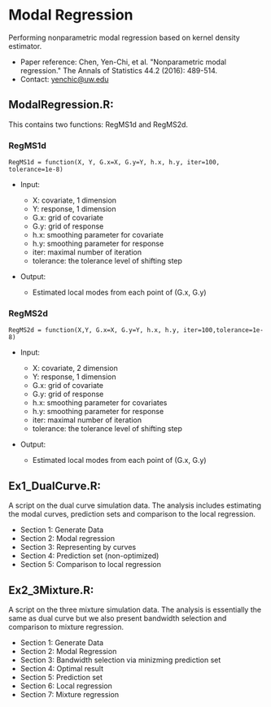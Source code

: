 # Modal Regression

Performing nonparametric modal regression based on kernel density estimator.
- Paper reference: Chen, Yen-Chi, et al. "Nonparametric modal regression." The Annals of Statistics 44.2 (2016): 489-514.
- Contact: yenchic@uw.edu

## ModalRegression.R:
This contains two functions: RegMS1d and RegMS2d.

### RegMS1d
`RegMS1d = function(X, Y, G.x=X, G.y=Y, h.x, h.y, iter=100, tolerance=1e-8)`

- Input: 
  - X: covariate, 1 dimension
  - Y: response, 1 dimension
  - G.x: grid of covariate
  - G.y: grid of response
  - h.x: smoothing parameter for covariate
  - h.y: smoothing parameter for response
  - iter: maximal number of iteration
  - tolerance: the tolerance level of shifting step

- Output:
  - Estimated local modes from each point of (G.x, G.y)


### RegMS2d
`RegMS2d = function(X,Y, G.x=X, G.y=Y, h.x, h.y, iter=100,tolerance=1e-8)`

- Input: 
  - X: covariate, 2 dimension
  - Y: response, 1 dimension
  - G.x: grid of covariate
  - G.y: grid of response
  - h.x: smoothing parameter for covariates
  - h.y: smoothing parameter for response
  - iter: maximal number of iteration
  - tolerance: the tolerance level of shifting step

- Output:
  - Estimated local modes from each point of (G.x, G.y)


## Ex1_DualCurve.R:
A script on the dual curve simulation data. The analysis includes estimating the modal curves, prediction sets and comparison to the local regression.

- Section 1: Generate Data
- Section 2: Modal regression
- Section 3: Representing by curves 
- Section 4: Prediction set (non-optimized)
- Section 5: Comparison to local regression


## Ex2_3Mixture.R:
A script on the three mixture simulation data. The analysis is essentially the same as dual curve but we also present bandwidth selection and comparison to mixture regression.

- Section 1: Generate Data
- Section 2: Modal Regression
- Section 3: Bandwidth selection via minizming prediction set
- Section 4: Optimal result
- Section 5: Prediction set
- Section 6: Local regression
- Section 7: Mixture regression
